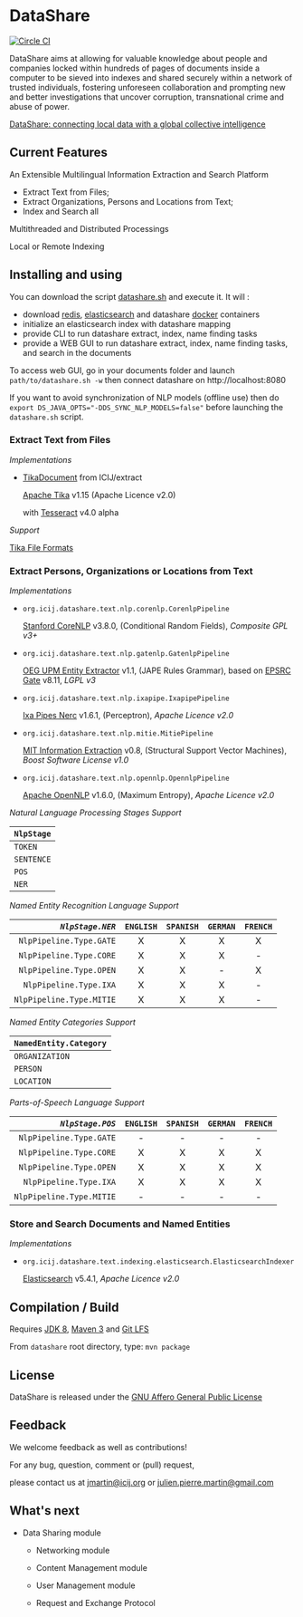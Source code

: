 # DataShare

[![Circle CI](https://circleci.com/gh/ICIJ/datashare.png?style=shield&circle-token=b7637e0aec84ab65d39ccd0d331bae27ba697299)](https://circleci.com/gh/ICIJ/datashare)

DataShare aims at allowing for valuable knowledge about people and companies 
locked within hundreds of pages of documents inside a computer to be sieved 
into indexes and shared securely within a network of trusted individuals, 
fostering unforeseen collaboration and prompting new and better investigations 
that uncover corruption, transnational crime and abuse of power.

[DataShare: connecting local data with a global collective intelligence](https://www.newschallenge.org/challenge/data/refinement/datashare-connecting-local-data-with-a-global-collective-intelligence)


## Current Features

An Extensible Multilingual Information Extraction and Search Platform

 - Extract Text from Files; 
 - Extract Organizations, Persons and Locations from Text; 
 - Index and Search all

Multithreaded and Distributed Processings

Local or Remote Indexing


## Installing and using

You can download the script [datashare.sh](datashare-dist/src/main/datashare.sh) and execute it. It will :

- download [redis](https://redis.io), [elasticsearch](https://www.elastic.co/) and datashare [docker](https://www.docker.com/docker-community) containers
- initialize an elasticsearch index with datashare mapping
- provide CLI to run datashare extract, index, name finding tasks
- provide a WEB GUI to run datashare extract, index, name finding tasks, and search in the documents

To access web GUI, go in your documents folder and launch `path/to/datashare.sh -w` then connect datashare on http://localhost:8080

If you want to avoid synchronization of NLP models (offline use) then do `export DS_JAVA_OPTS="-DDS_SYNC_NLP_MODELS=false"` before launching the `datashare.sh` script.

### **Extract Text from Files** 
  
*Implementations*
  
  - [TikaDocument](https://github.com/ICIJ/extract/blob/extractlib/extract-lib/src/main/java/org/icij/extract/document/TikaDocument.java) from ICIJ/extract 
  
    [Apache Tika](https://tika.apache.org/) v1.15 (Apache Licence v2.0)
  
    with [Tesseract](https://github.com/tesseract-ocr/tesseract/wiki/4.0-with-LSTM) v4.0 alpha 


*Support*

  [Tika File Formats](https://tika.apache.org/1.15/formats.html)

  
### **Extract Persons, Organizations or Locations from Text** 
   
*Implementations*
  
  - `org.icij.datashare.text.nlp.corenlp.CorenlpPipeline` 
  
    [Stanford CoreNLP](http://stanfordnlp.github.io/CoreNLP) v3.8.0, 
    (Conditional Random Fields), 
    *Composite GPL v3+* 

  - `org.icij.datashare.text.nlp.gatenlp.GatenlpPipeline` 
    
    [OEG UPM Entity Extractor](https://github.com/ICIJ/entity-extractor/tree/production) v1.1, 
    (JAPE Rules Grammar), 
    based on [EPSRC Gate](https://gate.ac.uk/) v8.11, 
    *LGPL v3*
  
  - `org.icij.datashare.text.nlp.ixapipe.IxapipePipeline` 
  
    [Ixa Pipes Nerc](https://github.com/ixa-ehu/ixa-pipe-nerc) v1.6.1, 
    (Perceptron), 
    *Apache Licence v2.0*

  - `org.icij.datashare.text.nlp.mitie.MitiePipeline` 
  
    [MIT Information Extraction](https://github.com/mit-nlp/MITIE) v0.8, 
    (Structural Support Vector Machines), 
    *Boost Software License v1.0*

  - `org.icij.datashare.text.nlp.opennlp.OpennlpPipeline` 
  
    [Apache OpenNLP](https://opennlp.apache.org/) v1.6.0, 
    (Maximum Entropy), 
    *Apache Licence v2.0*

  
*Natural Language Processing Stages Support*

| `NlpStage`       |
|------------------|
| `TOKEN`          |
| `SENTENCE`       |
| `POS`            |
| `NER`            |

*Named Entity Recognition Language Support*

| *`NlpStage.NER`*           | `ENGLISH`  | `SPANISH`  | `GERMAN`  | `FRENCH`  |
|---------------------------:|:----------:|:----------:|:---------:|:---------:|
| `NlpPipeline.Type.GATE`    |     X      |      X     |      X    |     X     |
| `NlpPipeline.Type.CORE`    |     X      |      X     |      X    |     -     |
| `NlpPipeline.Type.OPEN`    |     X      |      X     |      -    |     X     |
| `NlpPipeline.Type.IXA`     |     X      |      X     |      X    |     -     |
| `NlpPipeline.Type.MITIE`   |     X      |      X     |      X    |     -     |

*Named Entity Categories Support*

| `NamedEntity.Category` |
|----------------------  |
| `ORGANIZATION`         |
| `PERSON`               |
| `LOCATION`             |

*Parts-of-Speech Language Support*

|  *`NlpStage.POS`*          | `ENGLISH`  | `SPANISH`  | `GERMAN`  | `FRENCH`  |
|---------------------------:|:----------:|:----------:|:---------:|:---------:|
| `NlpPipeline.Type.GATE`    |     -      |      -     |      -    |     -     |
| `NlpPipeline.Type.CORE`    |     X      |      X     |     X     |     X     |
| `NlpPipeline.Type.OPEN`    |     X      |      X     |     X     |     X     |
| `NlpPipeline.Type.IXA`     |     X      |      X     |     X     |     X     |
| `NlpPipeline.Type.MITIE`   |     -      |      -     |      -    |     -     |


### **Store and Search Documents and Named Entities**

 *Implementations*
  
 - `org.icij.datashare.text.indexing.elasticsearch.ElasticsearchIndexer`
 
   [Elasticsearch](https://www.elastic.co/products/elasticsearch) v5.4.1, *Apache Licence v2.0*



## Compilation / Build

Requires 
[JDK 8](http://www.oracle.com/technetwork/java/javase/downloads/jdk8-downloads-2133151.html),
[Maven 3](http://maven.apache.org/download.cgi) and
[Git LFS](https://help.github.com/articles/installing-git-large-file-storage/)

From `datashare` root directory, type: `mvn package`


## License

DataShare is released under the [GNU Affero General Public License](https://www.gnu.org/licenses/agpl-3.0.en.html)


## Feedback

We welcome feedback as well as contributions!

For any bug, question, comment or (pull) request, 

please contact us at jmartin@icij.org or julien.pierre.martin@gmail.com


## What's next
 
 - Data Sharing module
 
   - Networking module
   
   - Content Management module
     
   - User Management module
        
   - Request and Exchange Protocol
 
 

